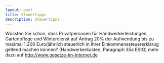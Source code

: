 ```yaml
---
layout: post
title: Steuertipps
description: Steuertipps
---
```

Wussten Sie schon, dass Privatpersonen für Handwerkerleistungen, Gartenpflege und Winterdienst auf Antrag 20% der Aufwendung bis zu maximal 1.200 Euro/jährlich steuerlich in Ihrer Einkommenssteuererklärug geltend machen können? (Handwerkerkosten, Paragraph 35a EStG)
mehr dazu auf <a href="http://www.gesetze-im-internet.de">http://www.gesetze-im-internet.de</a>